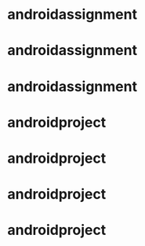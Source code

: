 # androidassignment
# androidassignment
# androidassignment
# androidproject
# androidproject
# androidproject
# androidproject
